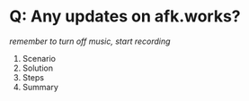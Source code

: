 # Q: Any updates on afk.works?

*remember to turn off music, start recording*

1. Scenario
2. Solution
3. Steps
4. Summary

